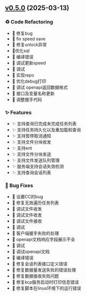 
<a name="v0.5.0"></a>
## [v0.5.0](https://github.com/shiqinfeng1/goframe-ddd/compare/v0.4.0...v0.5.0) (2025-03-13)

### ♻️ Code Refactoring

* 🦄 修复bug
* 🦄 fix speed save
* 🦄 修复unlock异常
* 🦄优化sql
* 🦄 编译错误
* 🦄 调试更新speed
* 🦄 调试
* 🦄 实现repo
* 🦄 优化debug打印
* 🦄 调试 openapi返回数据格式
* 🦄 接口及变量名称更新
* 🦄 调整握手代码

### ✨ Features

* ✨ 支持查询已完成未完成任务列表
* ✨ 支持任务持久化以及重加载和查询
* ✨ 支持暂停取消通知
* ✨ 支持文件分块收发
* ✨ 支持ent
* ✨ 支持文件分块发送
* ✨ 支持文件发送队列管理
* ✨ 服务端支持会话失效检测
* ✨ 支持查询会话列表

### 🐛 Bug Fixes

* 🐞 设置CC的bug
* 🐞 修复无效遍历任务列表
* 🐞 调试文件收发
* 🐞 调试文件收发
* 🐞 调试文件接收
* 🐞 调试
* 🐞 客户端握手失败的处理
* 🐞 openapi文档响应字段展示不全
* 🐞 调试
* 🐞 调试openapi文档
* 🐞 编译错误
* 🐞 修复会话列表接口定义错误
* 🐞 修复数据量发送失败的错误处理
* 🐞 修复数据接收失败问题
* 🐞 修复kcp服务启动时打印信息错误
* 🐞 修复脚本在linux环境下的运行错误

